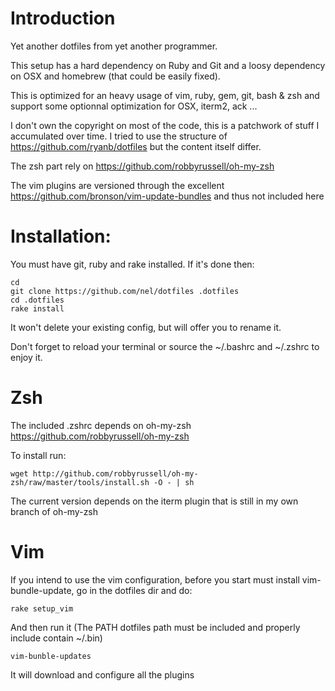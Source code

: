 # Introduction

Yet another dotfiles from yet another programmer.

This setup has a hard dependency on Ruby and Git and a loosy dependency on OSX
and homebrew (that could be easily fixed).

This is optimized for an heavy usage of vim, ruby, gem, git, bash & zsh and support 
some optionnal optimization for OSX, iterm2, ack ...

I don't own the copyright on most of the code, this is a patchwork of stuff I 
accumulated over time. I tried to use the structure of 
https://github.com/ryanb/dotfiles but the content itself differ.

The zsh part rely on https://github.com/robbyrussell/oh-my-zsh

The vim plugins are versioned through the excellent 
https://github.com/bronson/vim-update-bundles and thus not included here

# Installation:
    
You must have git, ruby and rake installed. If it's done then:

    cd 
    git clone https://github.com/nel/dotfiles .dotfiles
    cd .dotfiles
    rake install

It won't delete your existing config, but will offer you to rename it.

Don't forget to reload your terminal or source the  ~/.bashrc and ~/.zshrc to
enjoy it.

# Zsh

The included .zshrc depends on oh-my-zsh https://github.com/robbyrussell/oh-my-zsh

To install run:

    wget http://github.com/robbyrussell/oh-my-zsh/raw/master/tools/install.sh -O - | sh

The current version depends on the iterm plugin that is still in my own branch
of oh-my-zsh

# Vim

If you intend to use the vim configuration, before you start must install
vim-bundle-update, go in the dotfiles dir and do:

    rake setup_vim

And then run it (The PATH dotfiles path must be included and properly include contain ~/.bin)

    vim-bunble-updates

It will download and configure all the plugins

